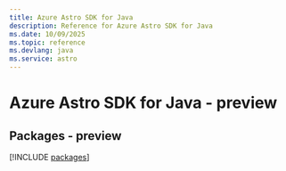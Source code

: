 ```yaml
---
title: Azure Astro SDK for Java
description: Reference for Azure Astro SDK for Java
ms.date: 10/09/2025
ms.topic: reference
ms.devlang: java
ms.service: astro
---
```

# Azure Astro SDK for Java - preview
## Packages - preview
[!INCLUDE [packages](astro-index.md)]